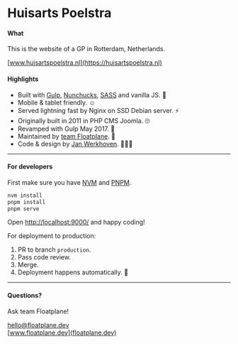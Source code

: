 # Huisarts Poelstra

#### What

This is the website of a GP in Rotterdam, Netherlands.

[www.huisartspoelstra.nl](https://huisartspoelstra.nl)

#### Highlights

* Built with [Gulp](https://gulpjs.com), [Nunchucks](https://mozilla.github.io/nunjucks/), [SASS](https://sass-lang.com) and vanilla JS. 👾
* Mobile & tablet friendly. ☺️
* Served lightning fast by Nginx on SSD Debian server. ⚡
* Originally built in 2011 in PHP CMS Joomla. 🙄
* Revamped with Gulp May 2017. 🍹
* Maintained by [team Floatplane](https://floatplane.dev). 🚤
* Code & design by [Jan Werkhoven](https://github.com/janwerkhoven). 🤸🏻‍♂️

---

#### For developers

First make sure you have [NVM](https://github.com/nvm-sh/nvm) and [PNPM](https://pnpm.io).

```sh
nvm install
pnpm install
pnpm serve
```

Open [http://localhost:9000/](http://localhost:9000/) and happy coding!

For deployment to production:

1. PR to branch `production`.
2. Pass code review.
3. Merge.
4. Deployment happens automatically. 🚀

---

#### Questions?

Ask team Floatplane!

[hello@floatplane.dev](mailto:hello@floatplane.dev)  
[www.floatplane.dev](floatplane.dev)
